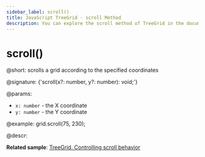 ```yaml
---
sidebar_label: scroll()
title: JavaScript TreeGrid - scroll Method 
description: You can explore the scroll method of TreeGrid in the documentation of the DHTMLX JavaScript UI library. Browse developer guides and API reference, try out code examples and live demos, and download a free 30-day evaluation version of DHTMLX Suite.
---
```


# scroll()

@short: scrolls a grid according to the specified coordinates

@signature: {'scroll(x?: number, y?: number): void;'}

@params:
- `x: number` - the X coordinate
- `y: number` - the Y coordinate

@example:
grid.scroll(75, 230);

@descr:

**Related sample**: [TreeGrid. Controlling scroll behavior](https://snippet.dhtmlx.com/kxytdnvi)

[comment]: # (@related: treegrid/usage.md#controlling-scroll-behavior)

[comment]: # (@relatedapi: treegrid/api/treegrid_scrollto_method.md treegrid/api/treegrid_getscrollstate_method.md)
